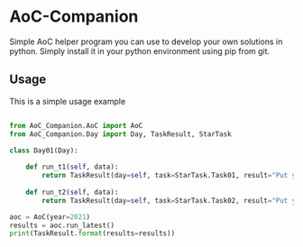 # AoC-Companion

Simple AoC helper program you can use to develop your own solutions in python.
Simply install it in your python environment using pip from git.

## Usage

This is a simple usage example
```python

from AoC_Companion.AoC import AoC
from AoC_Companion.Day import Day, TaskResult, StarTask

class Day01(Day):
    
    def run_t1(self, data):
        return TaskResult(day=self, task=StarTask.Task01, result="Put your Result here", duration=0)
    
    def run_t2(self, data):
        return TaskResult(day=self, task=StarTask.Task02, result="Put your Result here", duration=0)

aoc = AoC(year=2021)
results = aoc.run_latest()
print(TaskResult.format(results=results))
```